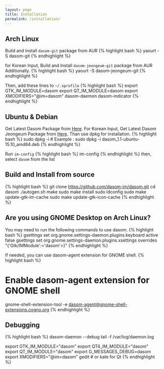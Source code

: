 ```yaml
---
layout: page
title: Installation
permalink: /installation/
---
```


## Arch Linux
Build and Install ```dasom-git``` package from AUR
{% highlight bash %}
yaourt -S dasom-git
{% endhighlight %}

for Korean Input, Build and Install ```dasom-jeongeum-git``` package from AUR Additionally.
{% highlight bash %}
yaourt -S dasom-jeongeum-git
{% endhighlight %}

Then, add these lines to ```~/.xprofile```
{% highlight bash %}
export GTK_IM_MODULE=dasom
export QT_IM_MODULE=dasom
export XMODIFIERS="@im=dasom"
dasom-daemon
dasom-indicator
{% endhighlight %}

## Ubuntu & Debian
Get Latest Dasom Package from [Here](https://github.com/dasom-im/dasom/releases). 
For Korean Input, Get Latest Dasom Jeongeum Package from [Here](https://github.com/dasom-im/dasom-jeongeum/releases). 
Than use dpkg for installation.
{% highlight bash %}
sudo dpkg -i <Path To Package> # Example : sudo dpkg -i dasom_1.1-ubuntu-15.10_amd64.deb
{% endhighlight %}

Run ```im-config``` 
{% highlight bash %}
im-config
{% endhighlight %}
then, select ```dasom``` from the list

## Build and Install from source
{% highlight bash %}
git clone https://github.com/dasom-im/dasom.git
cd dasom
./autogen.sh
make
sudo make install
sudo ldconfig
sudo make update-gtk-im-cache
sudo make update-gtk-icon-cache
{% endhighlight %}

## Are you using GNOME Desktop on Arch Linux?
You may need to run the following commands to use dasom.
{% highlight bash %}
gsettings set org.gnome.settings-daemon.plugins.keyboard active false
gsettings set org.gnome.settings-daemon.plugins.xsettings overrides "{'Gtk/IMModule':<'dasom'>}"
{% endhighlight %}

If needed, you can use dasom-agent extension for GNOME shell.
{% highlight bash %}
# Enable dasom-agent extension for GNOME shell
gnome-shell-extension-tool -e dasom-agent@gnome-shell-extensions.cogno.org
{% endhighlight %}

## Debugging
{% highlight bash %}
dasom-daemon --debug
tail -f /var/log/daemon.log

export GTK_IM_MODULE="dasom"
export QT4_IM_MODULE="dasom"
export QT_IM_MODULE="dasom"
export G_MESSAGES_DEBUG=dasom
export XMODIFIERS="@im=dasom"
gedit # or kate for Qt
{% endhighlight %}
